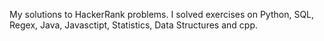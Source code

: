 My solutions to HackerRank problems. I solved exercises on Python, SQL, Regex, Java, Javasctipt, Statistics, Data Structures and cpp.
